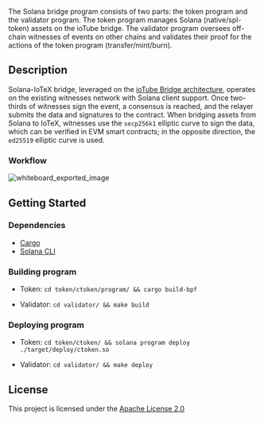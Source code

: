 The Solana bridge program consists of two parts: the token program and the validator program. The token program manages Solana (native/spl-token) assets on the ioTube bridge. The validator program oversees off-chain witnesses of events on other chains and validates their proof for the actions of the token program (transfer/mint/burn).

## Description

Solana-IoTeX bridge, leveraged on the [ioTube Bridge architecture](https://docs.iotube.org/introduction/overview-and-architecture), operates on the existing witnesses network with Solana client support. Once two-thirds of witnesses sign the event, a consensus is reached, and the relayer submits the data and signatures to the contract. When bridging assets from Solana to IoTeX, witnesses use the `secp256k1` elliptic curve to sign the data, which can be verified in EVM smart contracts; in the opposite direction, the `ed25519` elliptic curve is used.


### Workflow

![whiteboard_exported_image](https://github.com/iotexproject/iips/assets/55118568/c7520d37-8bc6-4618-a9b3-263ac44f84e8)


## Getting Started

### Dependencies

* [Cargo](https://github.com/rust-lang/cargo)
* [Solana CLI](https://docs.solanalabs.com/cli/install)

### Building program

* Token: `cd token/ctoken/program/ && cargo build-bpf`

* Validator: `cd validator/ && make build`

### Deploying program

* Token: `cd token/ctoken/ && solana program deploy ./target/deploy/ctoken.so`

* Validator: `cd validator/ && make deploy`




## License

This project is licensed under the [Apache License 2.0](LICENSE)